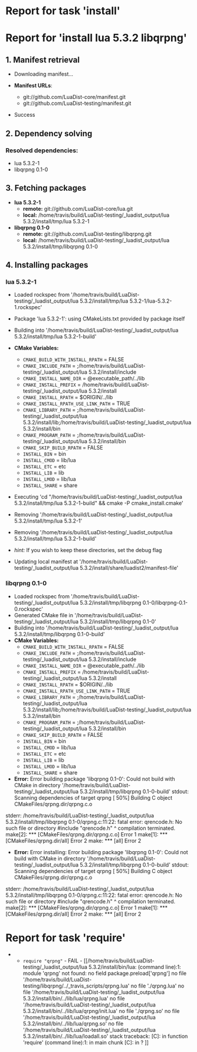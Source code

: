 # Report for task 'install'

# Report for 'install lua 5.3.2 libqrpng'


## 1. Manifest retrieval

- Downloading manifest...

- **Manifest URLs**:
    - git://github.com/LuaDist-core/manifest.git
    - git://github.com/LuaDist-testing/manifest.git
- Success

## 2. Dependency solving


### Resolved dependencies:
- lua 5.3.2-1
- libqrpng 0.1-0

## 3. Fetching packages

- **lua 5.3.2-1**
    - **remote:** git://github.com/LuaDist-core/lua.git
    - **local:** /home/travis/build/LuaDist-testing/_luadist_output/lua 5.3.2/install/tmp/lua 5.3.2-1
- **libqrpng 0.1-0**
    - **remote:** git://github.com/LuaDist-testing/libqrpng.git
    - **local:** /home/travis/build/LuaDist-testing/_luadist_output/lua 5.3.2/install/tmp/libqrpng 0.1-0

## 4. Installing packages


### lua 5.3.2-1
- Loaded rockspec from '/home/travis/build/LuaDist-testing/_luadist_output/lua 5.3.2/install/tmp/lua 5.3.2-1/lua-5.3.2-1.rockspec'
- Package 'lua 5.3.2-1': using CMakeLists.txt provided by package itself
- Building into '/home/travis/build/LuaDist-testing/_luadist_output/lua 5.3.2/install/tmp/lua 5.3.2-1-build'
- **CMake Variables:**
    - `CMAKE_BUILD_WITH_INSTALL_RPATH` = FALSE
    - `CMAKE_INCLUDE_PATH` = ;/home/travis/build/LuaDist-testing/_luadist_output/lua 5.3.2/install/include
    - `CMAKE_INSTALL_NAME_DIR` = @executable_path/../lib
    - `CMAKE_INSTALL_PREFIX` = /home/travis/build/LuaDist-testing/_luadist_output/lua 5.3.2/install
    - `CMAKE_INSTALL_RPATH` = $ORIGIN/../lib
    - `CMAKE_INSTALL_RPATH_USE_LINK_PATH` = TRUE
    - `CMAKE_LIBRARY_PATH` = ;/home/travis/build/LuaDist-testing/_luadist_output/lua 5.3.2/install/lib;/home/travis/build/LuaDist-testing/_luadist_output/lua 5.3.2/install/bin
    - `CMAKE_PROGRAM_PATH` = ;/home/travis/build/LuaDist-testing/_luadist_output/lua 5.3.2/install/bin
    - `CMAKE_SKIP_BUILD_RPATH` = FALSE
    - `INSTALL_BIN` = bin
    - `INSTALL_CMOD` = lib/lua
    - `INSTALL_ETC` = etc
    - `INSTALL_LIB` = lib
    - `INSTALL_LMOD` = lib/lua
    - `INSTALL_SHARE` = share
- Executing 'cd "/home/travis/build/LuaDist-testing/_luadist_output/lua 5.3.2/install/tmp/lua 5.3.2-1-build" && cmake -P cmake_install.cmake'
- Removing '/home/travis/build/LuaDist-testing/_luadist_output/lua 5.3.2/install/tmp/lua 5.3.2-1'
- Removing '/home/travis/build/LuaDist-testing/_luadist_output/lua 5.3.2/install/tmp/lua 5.3.2-1-build'

- *hint:* If you wish to keep these directories, set the debug flag
- Updating local manifest at '/home/travis/build/LuaDist-testing/_luadist_output/lua 5.3.2/install/share/luadist2/manifest-file'

### libqrpng 0.1-0
- Loaded rockspec from '/home/travis/build/LuaDist-testing/_luadist_output/lua 5.3.2/install/tmp/libqrpng 0.1-0/libqrpng-0.1-0.rockspec'
- Generated CMake file in '/home/travis/build/LuaDist-testing/_luadist_output/lua 5.3.2/install/tmp/libqrpng 0.1-0'
- Building into '/home/travis/build/LuaDist-testing/_luadist_output/lua 5.3.2/install/tmp/libqrpng 0.1-0-build'
- **CMake Variables:**
    - `CMAKE_BUILD_WITH_INSTALL_RPATH` = FALSE
    - `CMAKE_INCLUDE_PATH` = ;/home/travis/build/LuaDist-testing/_luadist_output/lua 5.3.2/install/include
    - `CMAKE_INSTALL_NAME_DIR` = @executable_path/../lib
    - `CMAKE_INSTALL_PREFIX` = /home/travis/build/LuaDist-testing/_luadist_output/lua 5.3.2/install
    - `CMAKE_INSTALL_RPATH` = $ORIGIN/../lib
    - `CMAKE_INSTALL_RPATH_USE_LINK_PATH` = TRUE
    - `CMAKE_LIBRARY_PATH` = ;/home/travis/build/LuaDist-testing/_luadist_output/lua 5.3.2/install/lib;/home/travis/build/LuaDist-testing/_luadist_output/lua 5.3.2/install/bin
    - `CMAKE_PROGRAM_PATH` = ;/home/travis/build/LuaDist-testing/_luadist_output/lua 5.3.2/install/bin
    - `CMAKE_SKIP_BUILD_RPATH` = FALSE
    - `INSTALL_BIN` = bin
    - `INSTALL_CMOD` = lib/lua
    - `INSTALL_ETC` = etc
    - `INSTALL_LIB` = lib
    - `INSTALL_LMOD` = lib/lua
    - `INSTALL_SHARE` = share
- **Error:** Error building package 'libqrpng 0.1-0': Could not build with CMake in directory '/home/travis/build/LuaDist-testing/_luadist_output/lua 5.3.2/install/tmp/libqrpng 0.1-0-build'
stdout:
Scanning dependencies of target qrpng
[ 50%] Building C object CMakeFiles/qrpng.dir/qrpng.c.o

stderr:
/home/travis/build/LuaDist-testing/_luadist_output/lua 5.3.2/install/tmp/libqrpng 0.1-0/qrpng.c:11:22: fatal error: qrencode.h: No such file or directory
 #include "qrencode.h"
                      ^
compilation terminated.
make[2]: *** [CMakeFiles/qrpng.dir/qrpng.c.o] Error 1
make[1]: *** [CMakeFiles/qrpng.dir/all] Error 2
make: *** [all] Error 2

- **Error:** Error installing: Error building package 'libqrpng 0.1-0': Could not build with CMake in directory '/home/travis/build/LuaDist-testing/_luadist_output/lua 5.3.2/install/tmp/libqrpng 0.1-0-build'
stdout:
Scanning dependencies of target qrpng
[ 50%] Building C object CMakeFiles/qrpng.dir/qrpng.c.o

stderr:
/home/travis/build/LuaDist-testing/_luadist_output/lua 5.3.2/install/tmp/libqrpng 0.1-0/qrpng.c:11:22: fatal error: qrencode.h: No such file or directory
 #include "qrencode.h"
                      ^
compilation terminated.
make[2]: *** [CMakeFiles/qrpng.dir/qrpng.c.o] Error 1
make[1]: *** [CMakeFiles/qrpng.dir/all] Error 2
make: *** [all] Error 2


# Report for task 'require'

 -  - `require "qrpng"` - FAIL - [[/home/travis/build/LuaDist-testing/_luadist_output/lua 5.3.2/install/bin/lua: (command line):1: module 'qrpng' not found:
	no field package.preload['qrpng']
	no file '/home/travis/build/LuaDist-testing/libqrpng/../_travis_scripts/qrpng.lua'
	no file './qrpng.lua'
	no file '/home/travis/build/LuaDist-testing/_luadist_output/lua 5.3.2/install/bin/../lib/lua/qrpng.lua'
	no file '/home/travis/build/LuaDist-testing/_luadist_output/lua 5.3.2/install/bin/../lib/lua/qrpng/init.lua'
	no file './qrpng.so'
	no file '/home/travis/build/LuaDist-testing/_luadist_output/lua 5.3.2/install/bin/../lib/lua/qrpng.so'
	no file '/home/travis/build/LuaDist-testing/_luadist_output/lua 5.3.2/install/bin/../lib/lua/loadall.so'
stack traceback:
	[C]: in function 'require'
	(command line):1: in main chunk
	[C]: in ?
]]

